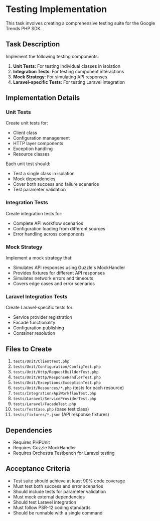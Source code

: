 # Testing Implementation

This task involves creating a comprehensive testing suite for the Google Trends PHP SDK.

## Task Description

Implement the following testing components:

1. **Unit Tests**: For testing individual classes in isolation
2. **Integration Tests**: For testing component interactions
3. **Mock Strategy**: For simulating API responses
4. **Laravel-specific Tests**: For testing Laravel integration

## Implementation Details

### Unit Tests

Create unit tests for:
- Client class
- Configuration management
- HTTP layer components
- Exception handling
- Resource classes

Each unit test should:
- Test a single class in isolation
- Mock dependencies
- Cover both success and failure scenarios
- Test parameter validation

### Integration Tests

Create integration tests for:
- Complete API workflow scenarios
- Configuration loading from different sources
- Error handling across components

### Mock Strategy

Implement a mock strategy that:
- Simulates API responses using Guzzle's MockHandler
- Provides fixtures for different API responses
- Simulates network errors and timeouts
- Covers edge cases and error scenarios

### Laravel Integration Tests

Create Laravel-specific tests for:
- Service provider registration
- Facade functionality
- Configuration publishing
- Container resolution

## Files to Create

1. `tests/Unit/ClientTest.php`
2. `tests/Unit/Configuration/ConfigTest.php`
3. `tests/Unit/Http/RequestBuilderTest.php`
4. `tests/Unit/Http/ResponseHandlerTest.php`
5. `tests/Unit/Exceptions/ExceptionTest.php`
6. `tests/Unit/Resources/*.php` (tests for each resource)
7. `tests/Integration/ApiWorkflowTest.php`
8. `tests/Laravel/ServiceProviderTest.php`
9. `tests/Laravel/FacadeTest.php`
10. `tests/TestCase.php` (base test class)
11. `tests/fixtures/*.json` (API response fixtures)

## Dependencies

- Requires PHPUnit
- Requires Guzzle MockHandler
- Requires Orchestra Testbench for Laravel testing

## Acceptance Criteria

- Test suite should achieve at least 90% code coverage
- Must test both success and error scenarios
- Should include tests for parameter validation
- Must mock external dependencies
- Should test Laravel integration
- Must follow PSR-12 coding standards
- Should be runnable with a single command 